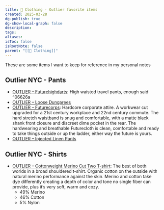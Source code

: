 ```yaml
---
title: 👔 Clothing - Outlier favorite items
created: 2025-03-28
dg-publish: true
dg-show-local-graph: false
description: 
tags: 
aliases: 
isToc: false
isRootNote: false
parent: "[[👔 Clothing]]"
---
```

These are some items I want to keep for reference in my personal notes
## Outlier NYC - Pants
* [OUTLIER – Futurehighdarts](https://outlier.nyc/collections/pants/futurehighdarts?): High waisted travel pants, enough said ^06626a
* [OUTLIER – Loose Dungarees](https://outlier.nyc/collections/pants/loose-dungarees)
* [OUTLIER – Futurecorps](https://outlier.nyc/collections/pants/futurecorps): Hardcore corporate attire. A workwear cut upgraded for a 21st century workplace and 22nd century commute. The hard stretch waistband is snug and comfortable, with a matte black shank front closure and discreet dime pocket in the rear. The hardwearing and breathable Futurecloth is clean, comfortable and ready to take things outside or up the ladder, either way the future is yours.
* [OUTLIER – Injected Linen Pants](https://outlier.nyc/collections/pants/injected-linen-pants)


## Outlier NYC - Shirts 
* [OUTLIER – Cottonweight Merino Cut Two T-shirt](https://outlier.nyc/collections/shirts/cottonweight-merino-cut-two-t-shirt): The best of both worlds in a broad shouldered t-shirt. Organic cotton on the outside with natural merino performance against the skin. Merino and cotton take dye differently creating a depth of color and tone no single fiber can provide, plus it’s very soft, warm and cozy.
	* 49% Merino
	* 46% Cotton
	* 5% Nylon